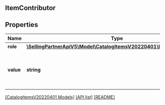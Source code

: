 ## ItemContributor

## Properties

Name | Type | Description | Notes
------------ | ------------- | ------------- | -------------
**role** | [**\SellingPartnerApiV5\Model\CatalogItemsV20220401\ItemContributorRole**](ItemContributorRole.md) |  |
**value** | **string** | Name of the contributor, such as Jane Austen. |

[[CatalogItemsV20220401 Models]](../) [[API list]](../../Api) [[README]](../../../README.md)

